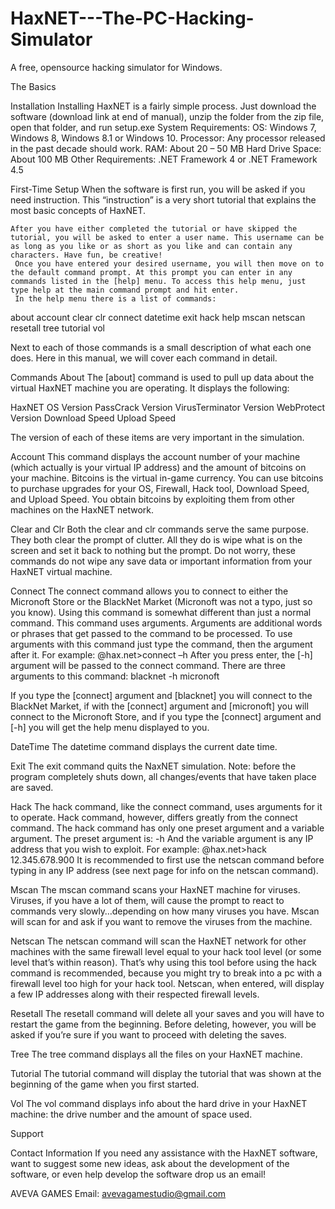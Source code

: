 # HaxNET---The-PC-Hacking-Simulator
A free, opensource hacking simulator for Windows.

The Basics

Installation
	Installing HaxNET is a fairly simple process. Just download the software (download link at end of manual), unzip the folder from the zip file, open that folder, and run setup.exe
System Requirements:
	OS: Windows 7, Windows 8, Windows 8.1 or Windows 10.
	Processor: Any processor released in the past decade should work.
	RAM: About 20 – 50 MB
	Hard Drive Space: About 100 MB
	Other Requirements: .NET Framework 4 or .NET Framework 4.5

First-Time Setup
	When the software is first run, you will be asked if you need instruction. This “instruction” is a very short tutorial that explains the most basic concepts of HaxNET.




	After you have either completed the tutorial or have skipped the tutorial, you will be asked to enter a user name. This username can be as long as you like or as short as you like and can contain any characters. Have fun, be creative!
     Once you have entered your desired username, you will then move on to the default command prompt. At this prompt you can enter in any commands listed in the [help] menu. To access this help menu, just type help at the main command prompt and hit enter.
     In the help menu there is a list of commands:
about
account
clear
clr
connect
datetime
exit
hack
help
mscan
netscan
resetall
tree
tutorial
vol

Next to each of those commands is a small description of what each one does. Here in this manual, we will cover each command in detail.




Commands
About
     The [about] command is used to pull up data about the virtual HaxNET machine you are operating. It displays the following:

HaxNET OS Version
PassCrack Version
VirusTerminator Version
WebProtect Version
Download Speed
Upload Speed

The version of each of these items are very important in the simulation.

Account
     This command displays the account number of your machine (which actually is your virtual IP address) and the amount of bitcoins on your machine. Bitcoins is the virtual in-game currency. You can use bitcoins to purchase upgrades for your OS, Firewall, Hack tool, Download Speed, and Upload Speed. You obtain bitcoins by exploiting them from other machines on the HaxNET network.

Clear and Clr
     Both the clear and clr commands serve the same purpose. They both clear the prompt of clutter. All they do is wipe what is on the screen and set it back to nothing but the prompt. Do not worry, these commands do not wipe any save data or important information from your HaxNET virtual machine.

Connect
     The connect command allows you to connect to either the Micronoft Store or the BlackNet Market (Micronoft was not a typo, just so you know). Using this command is somewhat different than just a normal command. This command uses arguments. Arguments are additional words or phrases that get passed to the command to be processed. To use arguments with this command just type the command, then the argument after it. For example:
<YOURUSERNAME>@hax.net>connect –h
After you press enter, the [-h] argument will be passed to the connect command. There are three arguments to this command:
blacknet
-h
micronoft

If you type the [connect] argument and [blacknet] you will connect to the BlackNet Market, if with the [connect] argument and [micronoft] you will connect to the Micronoft Store, and if you type the [connect] argument and  [-h] you will get the help menu displayed to you.

DateTime
     The datetime command displays the current date time.

Exit
     The exit command quits the NaxNET simulation. Note: before the program completely shuts down, all changes/events that have taken place are saved.

Hack
     The hack command, like the connect command, uses arguments for it to operate. Hack command, however, differs greatly from the connect command. The hack command has only one preset argument and a variable argument. The preset argument is:
-h
And the variable argument is any IP address that you wish to exploit. For example:
<YOURUSERNAME>@hax.net>hack 12.345.678.900
It is recommended to first use the netscan command before typing in any IP address (see next page for info on the netscan command).


Mscan
     The mscan command scans your HaxNET machine for viruses. Viruses, if you have a lot of them, will cause the prompt to react to commands very slowly…depending on how many viruses you have. Mscan will scan for and ask if you want to remove the viruses from the machine.

Netscan
     The netscan command will scan the HaxNET network for other machines with the same firewall level equal to your hack tool level (or some level that’s within reason). That’s why using this tool before using the hack command is recommended, because you might try to break into a pc with a firewall level too high for your hack tool. Netscan, when entered, will display a few IP addresses along with their respected firewall levels.

Resetall
     The resetall command will delete all your saves and you will have to restart the game from the beginning. Before deleting, however, you will be asked if you’re sure if you want to proceed with deleting the saves.

Tree
	The tree command displays all the files on your HaxNET machine.

Tutorial
	The tutorial command will display the tutorial that was shown at the beginning of the game when you first started.

Vol
	The vol command displays info about the hard drive in your HaxNET machine: the drive number and the amount of space used.





Support

Contact Information
	If you need any assistance with the HaxNET software, want to suggest some new ideas, ask about the development of the software, or even help develop the software drop us an email!

AVEVA GAMES
	Email: avevagamestudio@gmail.com

